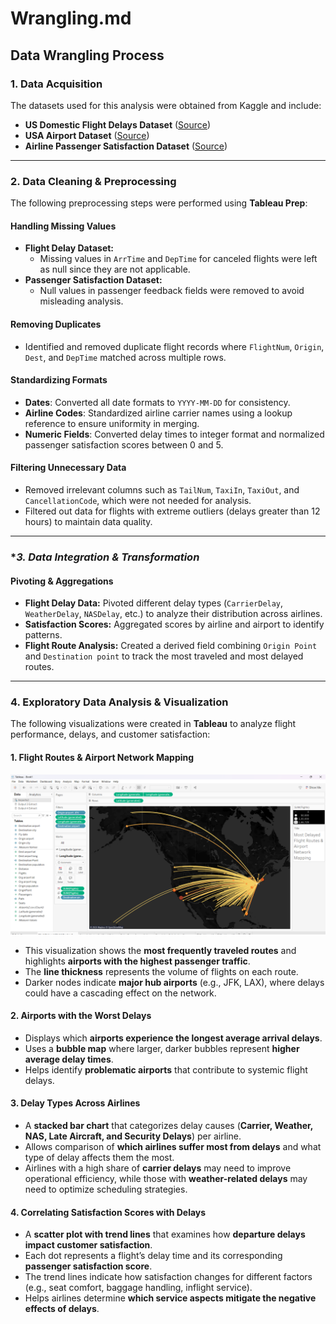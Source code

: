 # Wrangling.md

## **Data Wrangling Process**

### **1. Data Acquisition**
The datasets used for this analysis were obtained from Kaggle and include:
- **US Domestic Flight Delays Dataset** ([Source](https://www.kaggle.com/datasets/giovamata/airlinedelaycauses))
- **USA Airport Dataset** ([Source](https://www.kaggle.com/datasets/flashgordon/usa-airport-dataset))
- **Airline Passenger Satisfaction Dataset** ([Source](https://www.kaggle.com/datasets/teejmahal20/airline-passenger-satisfaction))

---

### **2. Data Cleaning & Preprocessing**

The following preprocessing steps were performed using **Tableau Prep**:

#### **Handling Missing Values**
- **Flight Delay Dataset:**
  - Missing values in `ArrTime` and `DepTime` for canceled flights were left as null since they are not applicable.
- **Passenger Satisfaction Dataset:**
  - Null values in passenger feedback fields were removed to avoid misleading analysis.
  
#### **Removing Duplicates**
- Identified and removed duplicate flight records where `FlightNum`, `Origin`, `Dest`, and `DepTime` matched across multiple rows.

#### **Standardizing Formats**
- **Dates**: Converted all date formats to `YYYY-MM-DD` for consistency.
- **Airline Codes**: Standardized airline carrier names using a lookup reference to ensure uniformity in merging.
- **Numeric Fields**: Converted delay times to integer format and normalized passenger satisfaction scores between 0 and 5.

#### **Filtering Unnecessary Data**
- Removed irrelevant columns such as `TailNum`, `TaxiIn`, `TaxiOut`, and `CancellationCode`, which were not needed for analysis.
- Filtered out data for flights with extreme outliers (delays greater than 12 hours) to maintain data quality.

---

### **3. Data Integration & Transformation*

#### **Pivoting & Aggregations**
- **Flight Delay Data:** Pivoted different delay types (`CarrierDelay`, `WeatherDelay`, `NASDelay`, etc.) to analyze their distribution across airlines.
- **Satisfaction Scores:** Aggregated scores by airline and airport to identify patterns.
- **Flight Route Analysis:** Created a derived field combining `Origin Point` and `Destination point` to track the most traveled and most delayed routes.

---

### **4. Exploratory Data Analysis & Visualization**

The following visualizations were created in **Tableau** to analyze flight performance, delays, and customer satisfaction:

#### **1. Flight Routes & Airport Network Mapping**
![](https://github.com/Yamunas123/BSAD_482_Project/blob/9dc6c3b29450a1aa731b52343604b35a53e3ff63/Images/FlightRouts.png)
- This visualization shows the **most frequently traveled routes** and highlights **airports with the highest passenger traffic**.
- The **line thickness** represents the volume of flights on each route.
- Darker nodes indicate **major hub airports** (e.g., JFK, LAX), where delays could have a cascading effect on the network.

#### **2. Airports with the Worst Delays**

- Displays which **airports experience the longest average arrival delays**.
- Uses a **bubble map** where larger, darker bubbles represent **higher average delay times**.
- Helps identify **problematic airports** that contribute to systemic flight delays.

#### **3. Delay Types Across Airlines**
- A **stacked bar chart** that categorizes delay causes (**Carrier, Weather, NAS, Late Aircraft, and Security Delays**) per airline.
- Allows comparison of **which airlines suffer most from delays** and what type of delay affects them the most.
- Airlines with a high share of **carrier delays** may need to improve operational efficiency, while those with **weather-related delays** may need to optimize scheduling strategies.

#### **4. Correlating Satisfaction Scores with Delays**
- A **scatter plot with trend lines** that examines how **departure delays impact customer satisfaction**.
- Each dot represents a flight’s delay time and its corresponding **passenger satisfaction score**.
- The trend lines indicate how satisfaction changes for different factors (e.g., seat comfort, baggage handling, inflight service).
- Helps airlines determine **which service aspects mitigate the negative effects of delays**.

